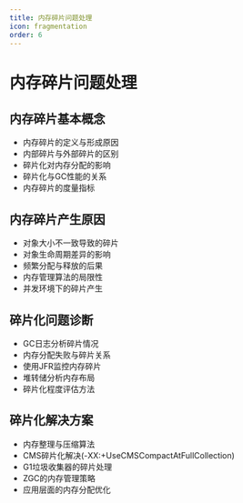 ```yaml
---
title: 内存碎片问题处理
icon: fragmentation
order: 6
---
```


# 内存碎片问题处理

## 内存碎片基本概念

- 内存碎片的定义与形成原因
- 内部碎片与外部碎片的区别
- 碎片化对内存分配的影响
- 碎片化与GC性能的关系
- 内存碎片的度量指标

## 内存碎片产生原因

- 对象大小不一致导致的碎片
- 对象生命周期差异的影响
- 频繁分配与释放的后果
- 内存管理算法的局限性
- 并发环境下的碎片产生

## 碎片化问题诊断

- GC日志分析碎片情况
- 内存分配失败与碎片关系
- 使用JFR监控内存碎片
- 堆转储分析内存布局
- 碎片化程度评估方法

## 碎片化解决方案

- 内存整理与压缩算法
- CMS碎片化解决(-XX:+UseCMSCompactAtFullCollection)
- G1垃圾收集器的碎片处理
- ZGC的内存管理策略
- 应用层面的内存分配优化
